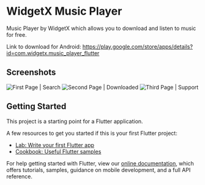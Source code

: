 # WidgetX Music Player

Music Player by WidgetX which allows you to download and listen to music for free.

Link to download for Android: https://play.google.com/store/apps/details?id=com.widgetx.music_player_flutter

## Screenshots

![First Page | Search](https://user-images.githubusercontent.com/42411937/77893460-c17b5380-7295-11ea-88b7-86b0494de79f.jpeg)
![Second Page | Downloaded](https://user-images.githubusercontent.com/42411937/77893677-069f8580-7296-11ea-975f-2f554c6166bd.jpeg)
![Third Page | Support](https://user-images.githubusercontent.com/42411937/77893718-18812880-7296-11ea-96db-4b244b8f43e8.jpeg)

## Getting Started

This project is a starting point for a Flutter application.

A few resources to get you started if this is your first Flutter project:

- [Lab: Write your first Flutter app](https://flutter.dev/docs/get-started/codelab)
- [Cookbook: Useful Flutter samples](https://flutter.dev/docs/cookbook)

For help getting started with Flutter, view our
[online documentation](https://flutter.dev/docs), which offers tutorials,
samples, guidance on mobile development, and a full API reference.
